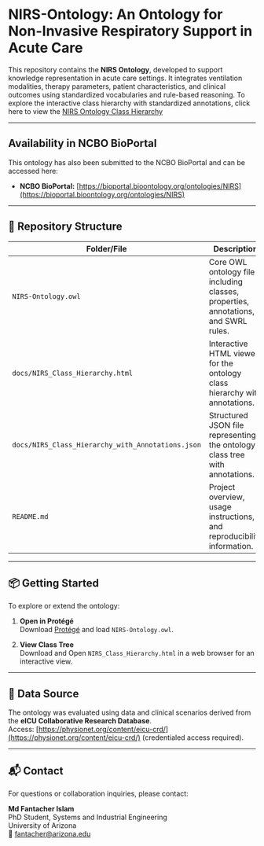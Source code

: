 # NIRS-Ontology: An Ontology for Non-Invasive Respiratory Support in Acute Care 

This repository contains the **NIRS Ontology**, developed to support knowledge representation in acute care settings. It integrates ventilation modalities, therapy parameters, patient characteristics, and clinical outcomes using standardized vocabularies and rule-based reasoning. To explore the interactive class hierarchy with standardized annotations, click here to view the [NIRS Ontology Class Hierarchy](https://vsubbian.github.io/NIRS-Ontology/NIRS_Class_Hierarchy.html)

---

## Availability in NCBO BioPortal

This ontology has also been submitted to the NCBO BioPortal and can be accessed here:

* **NCBO BioPortal:** [https://bioportal.bioontology.org/ontologies/NIRS](https://bioportal.bioontology.org/ontologies/NIRS)
---
## 📁 Repository Structure

| Folder/File                                | Description                                                                 |
|--------------------------------------------|-----------------------------------------------------------------------------|
| `NIRS-Ontology.owl`                        | Core OWL ontology file including classes, properties, annotations, and SWRL rules. |
| `docs/NIRS_Class_Hierarchy.html`           | Interactive HTML viewer for the ontology class hierarchy with annotations. |
| `docs/NIRS_Class_Hierarchy_with_Annotations.json` | Structured JSON file representing the ontology class tree with annotations. |
| `README.md`                                | Project overview, usage instructions, and reproducibility information.     |

---

## 📦 Getting Started

To explore or extend the ontology:

1. **Open in Protégé**  
   Download [Protégé](https://protege.stanford.edu/) and load `NIRS-Ontology.owl`.

2. **View Class Tree**  
   Download and Open `NIRS_Class_Hierarchy.html` in a web browser for an interactive view.

---

## 🧬 Data Source
The ontology was evaluated using data and clinical scenarios derived from the **eICU Collaborative Research Database**.  
Access: [https://physionet.org/content/eicu-crd/](https://physionet.org/content/eicu-crd/) (credentialed access required).

---

## 📬 Contact
For questions or collaboration inquiries, please contact:

**Md Fantacher Islam**  
PhD Student, Systems and Industrial Engineering  
University of Arizona  
📧 fantacher@arizona.edu

